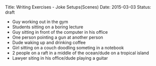Title: Writing Exercises - Joke Setups(Scenes)
Date: 2015-03-03
Status: draft

- Guy working out in the gym
- Students sitting on a boring lecture
- Guy sitting in front of the computer in his office
- One person pointing a gun at another person
- Dude waking up and drinking coffee
- Girl sitting on a couch doodling someting in a notebook
- 2 people on a raft in a middle of the ocean/dude on a tropical island
- Lawyer siting in his office/dude playing a guitar
